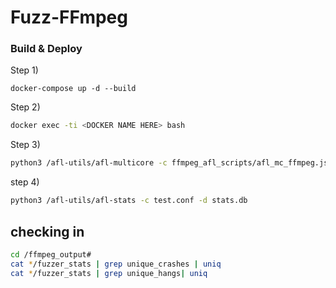 # Fuzz-FFmpeg


### Build & Deploy
Step 1)
```
docker-compose up -d --build
```
Step 2)
```bash
docker exec -ti <DOCKER NAME HERE> bash
```
Step 3)
```bash
python3 /afl-utils/afl-multicore -c ffmpeg_afl_scripts/afl_mc_ffmpeg.json start 12
```
step 4)
```bash
python3 /afl-utils/afl-stats -c test.conf -d stats.db 
```


## checking in

```bash
cd /ffmpeg_output#
cat */fuzzer_stats | grep unique_crashes | uniq
cat */fuzzer_stats | grep unique_hangs| uniq
```
